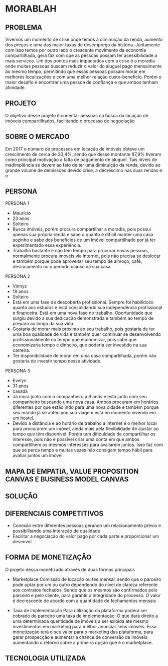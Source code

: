 # MORABLAH

## PROBLEMA

Vivemos um momento de crise onde temos a diminuição da renda, aumento dos preços e uma das maior taxas de desemprego da história. Juntamente com isso temos por outro lado o crescente movimento da economia compartilhada, gera faz com que as pessoas possam ter acessibilidade a mais serviços.
Um dos pontos mais impactados com a crise é a moradia onde muitas pessoas buscam reduzir o valor do aluguel pago mensalmente ao mesmo tempo, permitindo que essas pessoas possam morar em melhores localizações e com uma melhor relação custo-benefício. Porém o maior desafio é encontrar uma pessoa de confiança e que ambos tenham afinidade.

## PROJETO

O objetivo desse projeto é conectar pessoas na busca da locação de imóveis compartilhados, facilitando o processo de negociação 

## SOBRE O MERCADO

Em 2017 o número de processos em locação de imóveis obteve um crescimento de cerca de 33,4%, sendo que desse montante 87,9% tiveram como principal motivação a falta de pagamento de aluguel. Tais níveis de inadimplência se devem ao fato de ter uma diminuição da renda, devido ao grande volume de demissões devido crise, a decréscimo nas suas rendas e o 

## PERSONA

PERSONA 1
- Maurício
- 23 anos
- Solteiro
- Busca imóveis, porém procura compartilhar a moradia, pois possui apenas sua própria renda e sabe o quanto é difícil manter uma casa sozinho e sabe dos benefícios de um imóvel compartilhado por já ter experimentado essa experiência.
- Trabalha bastante e não tem tempo para procurar novas pessoas, normalmente procura imóveis via internet, pois não precisa se deslocar e também porque pode aproveitar seu tempo de almoço, café, deslocamento ou o período ocioso na sua casa.


PERSONA 2
- Vinnys
- 19 anos
- Solteiro
- Está em uma fase de descoberta profissional. Sempre foi habilidoso quanto aos estudos e está consolidando sua independência profissional e financeira. Está em uma nova fase no trabalho. Oportunidade que surgiu devido a sua dedicação demonstrada e também ao tempo de preparo ao longo da sua vida.
- Gostaria de morar mais próximo ao seu trabalho, pois gostaria de ter uma boa qualidade de vida e também quer continuar se desenvolvendo profissionalmente no tempo que economizar, pois sabe que economizaria tempo e dinheiro, que poderia ser investido na sua carreira.
- Ter disponibilidade de morar em uma casa compartilhada, porém não gostaria de investir tempo nesse atividade.

PERSONA 3
- Evelyn
- 31 anos
- casada
- Já mora junto com o companheiro a 6 anos e está junto com seu companheiro buscando uma nova casa. Ambos procuram em horários diferentes por que estão indo para uma nova cidade e também porque seu marido já se antecipou sua viagem  está no momento vivendo em um hostel.
- Devido a distância e ao horário de trabalho a internet é o melhor local para procurarem um imóvel, ainda mais pela flexibilidade de ajustar ao tempo que têm disponível. Porém tem dificuldade de compartilhar os interesse, pois não é possível criar uma conta em que ambos compartilhem os mesmos interesses para avaliarem juntos. Isso faz com que se perca tempo e muitas vezes não consigam tempo hábil para avaliar juntos um imóvel.


## MAPA DE EMPATIA, VALUE PROPOSITION CANVAS E BUSINESS MODEL CANVAS



## SOLUÇÃO


## DIFERENCIAIS COMPETITIVOS

- Conexão entre diferentes pessoas gerando um relacionamento prévio e possibilitando uma interação de qualidade
- Facilitar a negociação do valor pago por cada parte e proporcionar um desenvol

## FORMA DE MONETIZAÇÃO

O projeto dessa monetizado através de duas formas principais

- Marketplace
    Comissão de locação ou fee mensal, sendo que o parceiro pode optar por um ou outro dependendo do nível de clareza referente aos contratos fechados. Sendo que os mesmos são confirmados pelo parceiro e pelo cliente, para garantir a integridade do processo.
    O valor é decrescente de acordo com a quantidade de fechamentos mensais

- Taxa de implementação
   Para utilização da plataforma poderá ser cobrado do parceiro uma taxa de implementação. O que dará direito a uma determinada quantidade de imóveis a ser exibida  até mesmo investimentos em marketing para melhor anunciar seus imóveis. Essa monetização terá o seu valor para o marketing das plataforma, para gerar prospecção e aumentar a chance de conversão de imóveis aumentando o retorno sobre a primeira opção que é o marketplace.

## TECNOLOGIA UTILIZADA

